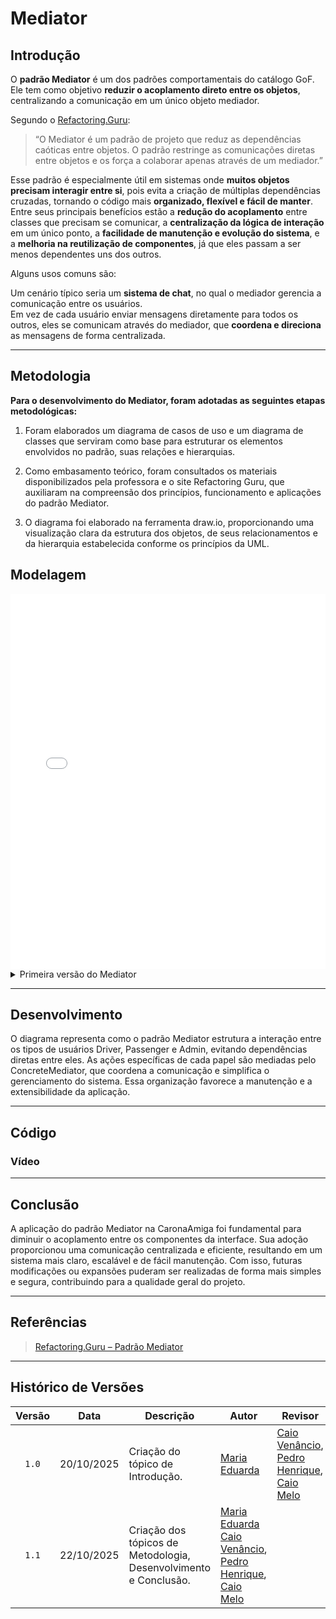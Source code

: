 # Mediator

## Introdução

O **padrão Mediator** é um dos padrões comportamentais do catálogo GoF. Ele tem como objetivo **reduzir o acoplamento direto entre os objetos**, centralizando a comunicação em um único objeto mediador.  

Segundo o [Refactoring.Guru](https://refactoring.guru/design-patterns/mediator):

> “O Mediator é um padrão de projeto que reduz as dependências caóticas entre objetos. O padrão restringe as comunicações diretas entre objetos e os força a colaborar apenas através de um mediador.”

Esse padrão é especialmente útil em sistemas onde **muitos objetos precisam interagir entre si**, pois evita a criação de múltiplas dependências cruzadas, tornando o código mais **organizado, flexível e fácil de manter**.  
Entre seus principais benefícios estão a **redução do acoplamento** entre classes que precisam se comunicar, a **centralização da lógica de interação** em um único ponto, a **facilidade de manutenção e evolução do sistema**, e a **melhoria na reutilização de componentes**, já que eles passam a ser menos dependentes uns dos outros.

Alguns usos comuns são:

Um cenário típico seria um **sistema de chat**, no qual o mediador gerencia a comunicação entre os usuários.  
Em vez de cada usuário enviar mensagens diretamente para todos os outros, eles se comunicam através do mediador, que **coordena e direciona** as mensagens de forma centralizada.

---

## Metodologia

**Para o desenvolvimento do Mediator, foram adotadas as seguintes etapas metodológicas:**

1. Foram elaborados um diagrama de casos de uso e um diagrama de classes que serviram como base para estruturar os elementos envolvidos no padrão, suas relações e hierarquias. 

2. Como embasamento teórico, foram consultados os materiais disponibilizados pela professora e o site Refactoring Guru, que auxiliaram na compreensão dos princípios, funcionamento e aplicações do padrão Mediator.

3. O diagrama foi elaborado na ferramenta draw.io, proporcionando uma visualização clara da estrutura dos objetos, de seus relacionamentos e da hierarquia estabelecida conforme os princípios da UML.

## Modelagem

<iframe frameborder="0" style="width:100%;height:600px" src="PadroesDeProjeto\assets\mediator3.drawio.html" allowtransparency="true" dark=0></iframe>

<details>
<summary>Primeira versão do Mediator</summary>
<img src="PadroesDeProjeto\assets\mediator3_primeira_versao.drawio.png" alt="Primeira versão do diagrama Proxy" style="width:65%; border-radius:8px; margin-top:10px;">
</details>

---

## Desenvolvimento 

O diagrama representa como o padrão Mediator estrutura a interação entre os tipos de usuários Driver, Passenger e Admin, evitando dependências diretas entre eles. As ações específicas de cada papel são mediadas pelo ConcreteMediator, que coordena a comunicação e simplifica o gerenciamento do sistema. Essa organização favorece a manutenção e a extensibilidade da aplicação.

---

## Código 

### Vídeo 

--- 

## Conclusão 
A aplicação do padrão Mediator na CaronaAmiga foi fundamental para diminuir o acoplamento entre os componentes da interface. Sua adoção proporcionou uma comunicação centralizada e eficiente, resultando em um sistema mais claro, escalável e de fácil manutenção. Com isso, futuras modificações ou expansões puderam ser realizadas de forma mais simples e segura, contribuindo para a qualidade geral do projeto.

---

## Referências

> [Refactoring.Guru – Padrão Mediator](https://refactoring.guru/design-patterns/mediator)

---

## Histórico de Versões


| Versão | Data       | Descrição                                                                                             | Autor                                          | Revisor |
| :----: | ---------- | ----------------------------------------------------------------------------------------------------- | ---------------------------------------------- | ------- |
|  `1.0` | 20/10/2025 | Criação do tópico de Introdução. |  [Maria Eduarda](https://github.com/pyramidsf)  | [Caio Venâncio](https://github.com/caio-venancio), [Pedro Henrique](https://github.com/pedro-hsf), [Caio Melo](https://github.com/CaioMelo25) |
|  `1.1` | 22/10/2025 | Criação dos tópicos de Metodologia, Desenvolvimento e Conclusão. |  [Maria Eduarda](https://github.com/pyramidsf) [Caio Venâncio](https://github.com/caio-venancio), [Pedro Henrique](https://github.com/pedro-hsf), [Caio Melo](https://github.com/CaioMelo25) | |

